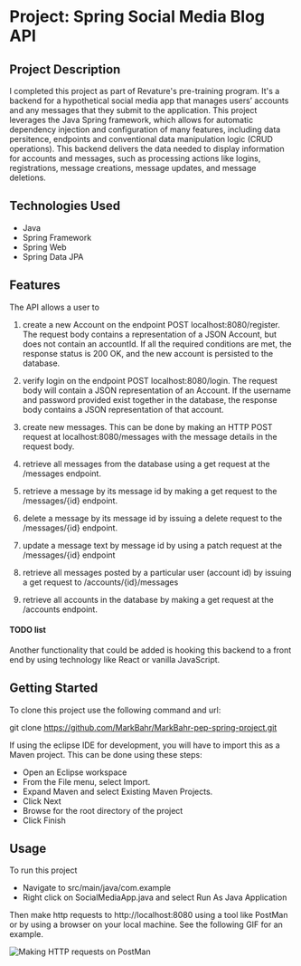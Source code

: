 # Project: Spring Social Media Blog API

## Project Description

I completed this project as part of Revature's pre-training program. It's a backend for a hypothetical social media app that manages users’ accounts and any messages that they submit to the application. This project leverages the Java Spring framework, which allows for automatic dependency injection and configuration of many features, including data persitence, endpoints and conventional data manipulation logic (CRUD operations). This backend delivers the data needed to display information for accounts and messages, such as processing actions like logins, registrations, message creations, message updates, and message deletions.

## Technologies Used

- Java
- Spring Framework
- Spring Web
- Spring Data JPA

## Features

The API allows a user to

1. create a new Account on the endpoint POST localhost:8080/register. The request body contains a representation of a JSON Account, but does not contain an accountId. If all the required conditions are met, the response status is 200 OK, and the new account is persisted to the database.

2. verify login on the endpoint POST localhost:8080/login. The request body will contain a JSON representation of an Account. If the username and password provided exist together in the database, the response body contains a JSON representation of that account.

3. create new messages. This can be done by making an HTTP POST request at localhost:8080/messages with the message details in the request body.

4. retrieve all messages from the database using a get request at the /messages endpoint.

5. retrieve a message by its message id by making a get request to the /messages/{id} endpoint.

6. delete a message by its message id by issuing a delete request to the /messages/{id} endpoint.

7. update a message text by message id by using a patch request at the /messages/{id} endpoint

8. retrieve all messages posted by a particular user (account id) by issuing a get request to /accounts/{id}/messages

9. retrieve all accounts in the database by making a get request at the /accounts endpoint.

#### TODO list

Another functionality that could be added is hooking this backend to a front end by using technology like React or vanilla JavaScript.

## Getting Started

To clone this project use the following command and url:

git clone https://github.com/MarkBahr/MarkBahr-pep-spring-project.git

If using the eclipse IDE for development, you will have to import this as a Maven project. This can be done using these steps:

- Open an Eclipse workspace
- From the File menu, select Import.
- Expand Maven and select Existing Maven Projects.
- Click Next
- Browse for the root directory of the project
- Click Finish

## Usage

To run this project

- Navigate to src/main/java/com.example
- Right click on SocialMediaApp.java and select Run As Java Application

Then make http requests to http://localhost:8080 using a tool like PostMan or by using a browser on your local machine.
See the following GIF for an example.

<img src=Http-requests-spring-project.gif alt="Making HTTP requests on PostMan">
